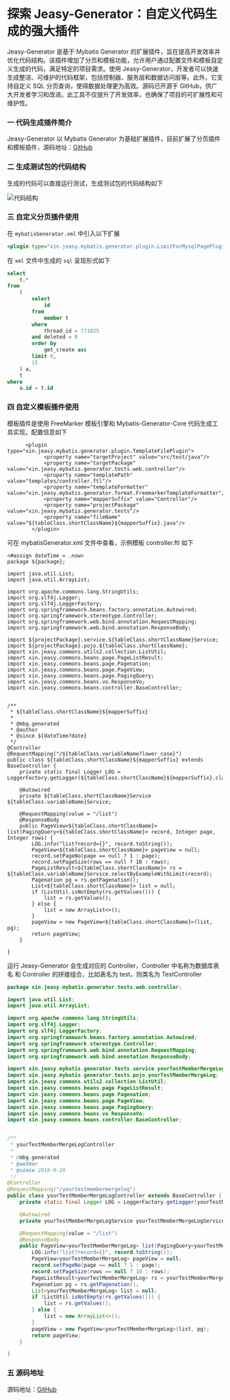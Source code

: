 # 探索 Jeasy-Generator：自定义代码生成的强大插件

 Jeasy-Generator 是基于 Mybatis Generator 的扩展插件，旨在提高开发效率并优化代码结构。该插件增加了分页和模板功能，允许用户通过配置文件和模板自定义生成的代码，满足特定的项目需求。使用 Jeasy-Generator，开发者可以快速生成整洁、可维护的代码框架，包括控制器、服务层和数据访问层等。此外，它支持自定义 SQL 分页查询，使得数据处理更为高效。源码已开源于 GitHub，供广大开发者学习和改进。此工具不仅提升了开发效率，也确保了项目的可扩展性和可维护性。

### 一 代码生成插件简介

 Jeasy-Generator 以 Mybatis Generator 为基础扩展插件，目前扩展了分页插件和模板插件，源码地址：[GitHub](https://github.com/ttfont/jeasy-generator)

### 二 生成测试包的代码结构

生成的代码可以直接运行测试，生成测试包的代码结构如下

![代码结构](https://github.com/ttfont/jeasy-generator/blob/master/test%E5%8C%85%E4%B8%AD%E7%9A%84%E4%BB%A3%E7%A0%81%E7%BB%93%E6%9E%84.png)

### 三 自定义分页插件使用
在 `mybatisGenerator.xml` 中引入以下扩展
```xml
<plugin type="xin.jeasy.mybatis.generator.plugin.LimitForMysqlPagePlugin"/>
```
在 `xml` 文件中生成的 `sql` 呈现形式如下
```sql
select
	t.*
from
	(
		select
			id
		from
			member t
		where
			thread_id = 771025
		and deleted = 0
		order by
			gmt_create asc
		limit 0,
		15
	) a,
	t
where
	a.id = t.id
```
### 四 自定义模板插件使用
模板插件是使用 FreeMarker 模板引擎和 Mybatis-Generator-Core 代码生成工具实现。配置信息如下

```
      <plugin type="xin.jeasy.mybatis.generator.plugin.TemplateFilePlugin">
            <property name="targetProject" value="src/test/java"/>
            <property name="targetPackage" value="xin.jeasy.mybatis.generator.tests.web.controller"/>
            <property name="templatePath" value="templates/controller.ftl"/>
            <property name="templateFormatter" value="xin.jeasy.mybatis.generator.format.FreemarkerTemplateFormatter"/>
            <property name="mapperSuffix" value="Controller"/>
            <property name="projectPackage" value="xin.jeasy.mybatis.generator.tests"/>
            <property name="fileName" value="${tableClass.shortClassName}${mapperSuffix}.java"/>
        </plugin>
```
可在 mybatisGenerator.xml 文件中查看，示例模板 controller.ftl 如下
```nginx
<#assign dateTime = .now>
package ${package};

import java.util.List;
import java.util.ArrayList;

import org.apache.commons.lang.StringUtils;
import org.slf4j.Logger;
import org.slf4j.LoggerFactory;
import org.springframework.beans.factory.annotation.Autowired;
import org.springframework.stereotype.Controller;
import org.springframework.web.bind.annotation.RequestMapping;
import org.springframework.web.bind.annotation.ResponseBody;

import ${projectPackage}.service.${tableClass.shortClassName}Service;
import ${projectPackage}.pojo.${tableClass.shortClassName};
import xin.jeasy.commons.utils2.collection.ListUtil;
import xin.jeasy.commons.beans.page.PageListResult;
import xin.jeasy.commons.beans.page.Pagenation;
import xin.jeasy.commons.beans.page.PageView;
import xin.jeasy.commons.beans.page.PagingQuery;
import xin.jeasy.commons.beans.vo.ResponseVo;
import xin.jeasy.commons.beans.controller.BaseController;


/**
 * ${tableClass.shortClassName}${mapperSuffix}
 *
 * @mbg.generated
 * @author 
 * @since ${dateTime?date}
 */
@Controller
@RequestMapping("/${tableClass.variableName?lower_case}")
public class ${tableClass.shortClassName}${mapperSuffix} extends BaseController {
	private static final Logger LOG = LoggerFactory.getLogger(${tableClass.shortClassName}${mapperSuffix}.class);

	@Autowired
	private ${tableClass.shortClassName}Service ${tableClass.variableName}Service;

	@RequestMapping(value = "/list")
	@ResponseBody
	public PageView<${tableClass.shortClassName}> list(PagingQuery<${tableClass.shortClassName}> record, Integer page, Integer rows) {
		LOG.info("list?record={}", record.toString());
		PageView<${tableClass.shortClassName}> pageView = null;
		record.setPageNo(page == null ? 1 : page);
		record.setPageSize(rows == null ? 10 : rows);
		PageListResult<${tableClass.shortClassName}> rs = ${tableClass.variableName}Service.selectByExampleWithLimit(record);
		Pagenation pg = rs.getPagenation();
		List<${tableClass.shortClassName}> list = null;
		if (ListUtil.isNotEmpty(rs.getValues())) {
			list = rs.getValues();
		} else {
			list = new ArrayList<>();
		}
		pageView = new PageView<${tableClass.shortClassName}>(list, pg);
		return pageView;
	}

}
```
运行 Jeasy-Generator 会生成对应的 Controller，Controller 中名称为数据库表名 和 Controller 的拼接组合，比如表名为 test，则类名为 TestController
```java
package xin.jeasy.mybatis.generator.tests.web.controller;

import java.util.List;
import java.util.ArrayList;

import org.apache.commons.lang.StringUtils;
import org.slf4j.Logger;
import org.slf4j.LoggerFactory;
import org.springframework.beans.factory.annotation.Autowired;
import org.springframework.stereotype.Controller;
import org.springframework.web.bind.annotation.RequestMapping;
import org.springframework.web.bind.annotation.ResponseBody;

import xin.jeasy.mybatis.generator.tests.service.yourTestMemberMergeLogService;
import xin.jeasy.mybatis.generator.tests.pojo.yourTestMemberMergeLog;
import xin.jeasy.commons.utils2.collection.ListUtil;
import xin.jeasy.commons.beans.page.PageListResult;
import xin.jeasy.commons.beans.page.Pagenation;
import xin.jeasy.commons.beans.page.PageView;
import xin.jeasy.commons.beans.page.PagingQuery;
import xin.jeasy.commons.beans.vo.ResponseVo;
import xin.jeasy.commons.beans.controller.BaseController;


/**
 * yourTestMemberMergeLogController
 *
 * @mbg.generated
 * @author 
 * @since 2018-9-29
 */
@Controller
@RequestMapping("/yourtestmembermergelog")
public class yourTestMemberMergeLogController extends BaseController {
	private static final Logger LOG = LoggerFactory.getLogger(yourTestMemberMergeLogController.class);

	@Autowired
	private yourTestMemberMergeLogService yourTestMemberMergeLogService;

	@RequestMapping(value = "/list")
	@ResponseBody
	public PageView<yourTestMemberMergeLog> list(PagingQuery<yourTestMemberMergeLog> record, Integer page, Integer rows) {
		LOG.info("list?record={}", record.toString());
		PageView<yourTestMemberMergeLog> pageView = null;
		record.setPageNo(page == null ? 1 : page);
		record.setPageSize(rows == null ? 10 : rows);
		PageListResult<yourTestMemberMergeLog> rs = yourTestMemberMergeLogService.selectByExampleWithLimit(record);
		Pagenation pg = rs.getPagenation();
		List<yourTestMemberMergeLog> list = null;
		if (ListUtil.isNotEmpty(rs.getValues())) {
			list = rs.getValues();
		} else {
			list = new ArrayList<>();
		}
		pageView = new PageView<yourTestMemberMergeLog>(list, pg);
		return pageView;
	}

}

```

### 五 源码地址

源码地址：[GitHub](https://github.com/ttfont/jeasy-generator)
